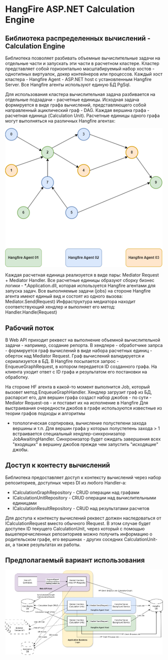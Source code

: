 # HangFire ASP.NET Calculation Engine

## Библиотека распределенных вычислений - Calculation Engine

Библиотека позволяет разбивать объемные вычислительные задачи на отдельные части и запускать эти части в расчетном кластере.
Кластер представляет собой горизонтально масштабируемый набор хостов - однотипных виртуалок, докер контейнеров или процессов.
Каждый хост кластера - Hangfire Agent - ASP.NET host с установленным Hangfire Server. 
Все Hangfire агенты используют единую БД PgSql.

Для использования кластера вычислительная задача разбивается на отдельные подзадачи - расчетные единицы.
Исходная задача формируется в виде графа вычислений, представляющего собой направленный ациклический граф - DAG.
Каждая вершина графа - расчетная единица (Calculation Unit).
Расчетные единицы одного графа могут выполняться на различных Hangfire агентах:

![graph](Graph001.png)

Каждая расчетная единица реализуется в виде пары: Mediator Request + Mediator Handler.
Все расчетные единицы образуют сборку бизнес логики - *.Application.dll, которая используется Hangfire агентами для запуска задач.
Все выполняемые задачи (jobs) на стороне Hangfire агента имеют единый вид и состоят из одного вызова: Mediator.Send(Request)
Инфраструктура медиатора находит соответствующий хендлер и выполняет его метод: Handler.Handle(Request)

## Рабочий поток

В Web API приходит реквест на выполнение объемной вычислительной задачи - например, создание репорта.
В хендлере - обработчике запрса - формируется граф вычислений в виде набора расчетных единиц - оберток над Mediator Request.
Граф вычислений валидируется и сериализуется в БД.
В Hangfire посылается запрос - EnqueueGraphRequest, в котором передается ID созданного графа.
На клиента уходит ответ с ID графа и результатом его постановки на обработку.

На стороне HF агента в какой-то момент выполнится Job, который вызовет метод EnqueueGraphHandler.
Хендлер загрузит граф из БД, распарсит его, для вершин графа создаст набор джобов - по сути - Mediator Request-ов - и поставит их на исполнение в Hangfire
Для выстраивания очередности джобов в графе используются известные из теории графов подходы и алгоритмы
- топологическая сортировка, вычисление полустепени захода вершины и т.п.
Для вершин графа у которых полустепень захода > 1 встраивается специальный хендлер-синхронизатор JobAwaitingHandler.
Синхронизатор будет ожидать завершения всех "входящих" в вершину джобов прежде чем запустить "исходящие" джобы.

## Доступ к контесту вычислений

Библиотека предоставляет доступ к контексту вычислений через набор репозиториев, доступных через DI из любого Hаndler-а:

- ICalculationGraphRepository - CRUD операции над графами
- ICalculationUnitRepository - CRUD операции над вычислительными единицами
- ICalculationResultRepository - CRUD над результатами расчетов

Для доступа к контексту вычислений реквест должен наследоваться от ICalculationRequest вместо обычного IRequest.
В этом случае будет доступен ID текущего CalculationUnit, через который с помощью вышеперечисленных репозиториев можно получить
информацию о родительском графе, его вершинах - других соседних CalculationUnit-ах, а также результатах их работы.

## Предполагаемый вариант использования

![flow](Hosts.png)


